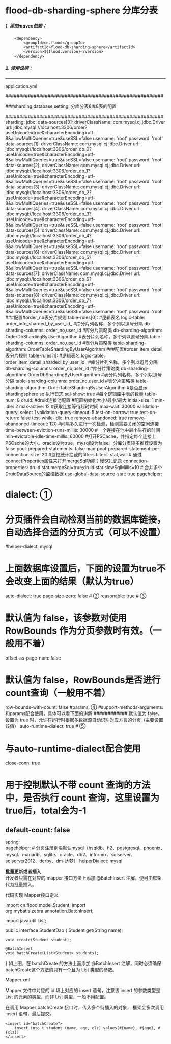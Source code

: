 # flood-db-sharding-sphere 分库分表

##### 1. 添加maven依赖：
```
    <dependency>
    	<groupId>cn.flood</groupId>
    	<artifactId>flood-db-sharding-sphere</artifactId>
    	<version>${flood.version}</version>
    </dependency>
```

##### 2. 使用说明：
---
application.yml
   
########################################################

###sharding database setting. 分库分表8库8表的配置

########################################################
sharding:
  jdbc:
    data-sources[0]:
      driverClassName: com.mysql.cj.jdbc.Driver
      url: jdbc:mysql://localhost:3306/order?useUnicode=true&characterEncoding=utf-8&allowMultiQueries=true&useSSL=false
      username: 'root'
      password: 'root'
    data-sources[1]:
      driverClassName: com.mysql.cj.jdbc.Driver
      url: jdbc:mysql://localhost:3306/order_db_0?useUnicode=true&characterEncoding=utf-8&allowMultiQueries=true&useSSL=false
      username: 'root'
      password: 'root'
    data-sources[2]:
      driverClassName: com.mysql.cj.jdbc.Driver
      url: jdbc:mysql://localhost:3306/order_db_1?useUnicode=true&characterEncoding=utf-8&allowMultiQueries=true&useSSL=false
      username: 'root'
      password: 'root'
    data-sources[3]:
      driverClassName: com.mysql.cj.jdbc.Driver
      url: jdbc:mysql://localhost:3306/order_db_2?useUnicode=true&characterEncoding=utf-8&allowMultiQueries=true&useSSL=false
      username: 'root'
      password: 'root'
    data-sources[4]:
      driverClassName: com.mysql.cj.jdbc.Driver
      url: jdbc:mysql://localhost:3306/order_db_3?useUnicode=true&characterEncoding=utf-8&allowMultiQueries=true&useSSL=false
      username: 'root'
      password: 'root'
    data-sources[5]:
      driverClassName: com.mysql.cj.jdbc.Driver
      url: jdbc:mysql://localhost:3306/order_db_4?useUnicode=true&characterEncoding=utf-8&allowMultiQueries=true&useSSL=false
      username: 'root'
      password: 'root'
    data-sources[6]:
      driverClassName: com.mysql.cj.jdbc.Driver
      url: jdbc:mysql://localhost:3306/order_db_5?useUnicode=true&characterEncoding=utf-8&allowMultiQueries=true&useSSL=false
      username: 'root'
      password: 'root'
    data-sources[7]:
      driverClassName: com.mysql.cj.jdbc.Driver
      url: jdbc:mysql://localhost:3306/order_db_6?useUnicode=true&characterEncoding=utf-8&allowMultiQueries=true&useSSL=false
      username: 'root'
      password: 'root'
    data-sources[8]:
      driverClassName: com.mysql.cj.jdbc.Driver
      url: jdbc:mysql://localhost:3306/order_db_7?useUnicode=true&characterEncoding=utf-8&allowMultiQueries=true&useSSL=false
      username: 'root'
      password: 'root'
    ###配置#order_no表分片规则
    table-rules[0]:
      #逻辑表名
      logic-table: order_info_sharded_by_user_id_
      #库分片列名称，多个列以逗号分隔
      db-sharding-columns: order_no,user_id
      #库分片策略类
      db-sharding-algorithm: OrderDbShardingByUserAlgorithm
      #表分片列名称，多个列以逗号分隔
      table-sharding-columns: order_no,user_id
      #表分片策略类
      table-sharding-algorithm: OrderTableShardingByUserAlgorithm
    ###配置#order_item_detail表分片规则
    table-rules[1]:
      #逻辑表名
      logic-table: order_item_detail_sharded_by_user_id_
      #库分片列名称，多个列以逗号分隔
      db-sharding-columns: order_no,user_id
      #库分片策略类
      db-sharding-algorithm: OrderDbShardingByUserAlgorithm
      #表分片列名称，多个列以逗号分隔
      table-sharding-columns: order_no,user_id
      #表分片策略类
      table-sharding-algorithm: OrderTableShardingByUserAlgorithm
    #是否显示shardingsphere sql执行日志
    sql-show: true
    #每个逻辑库中表的数量
    table-num: 8
    druid: #druid连接池配置
      #配置初始化大小/最小/最大
      initial-size: 1
      min-idle: 2
      max-active: 12
      #获取连接等待超时时间
      max-wait: 30000
      validation-query: select 1
      validation-query-timeout: 5
      test-on-borrow: true
      test-on-return: false
      test-while-idle: true
      remove-abandoned: true
      remove-abandoned-timeout: 120
      #间隔多久进行一次检测，检测需要关闭的空闲连接
      time-between-eviction-runs-millis: 30000
      #一个连接在池中最小生存的时间
      min-evictable-idle-time-millis: 60000
      #打开PSCache，并指定每个连接上PSCache的大小。oracle设为true，mysql设为false。分库分表较多推荐设置为false
      pool-prepared-statements: false
      max-pool-prepared-statement-per-connection-size: 20
      #监控统计拦截的filters
      filters: stat,wall
      # 通过connectProperties属性来打开mergeSql功能；慢SQL记录
      connection-properties: druid.stat.mergeSql=true;druid.stat.slowSqlMillis=10
      # 合并多个DruidDataSource的监控数据
      use-global-data-source-stat: true
pagehelper:
  # dialect: ①
  # 分页插件会自动检测当前的数据库链接，自动选择合适的分页方式（可以不设置）
  #helper-dialect: mysql
  # 上面数据库设置后，下面的设置为true不会改变上面的结果（默认为true）
  auto-dialect: true
  page-size-zero: false # ②
  reasonable: true # ③
  # 默认值为 false，该参数对使用 RowBounds 作为分页参数时有效。（一般用不着）
  offset-as-page-num: false
  # 默认值为 false，RowBounds是否进行count查询（一般用不着）
  row-bounds-with-count: false
  #params: ④
  #support-methods-arguments: 和params配合使用，具体可以看下面的讲解
  ############ 默认值为 false。设置为 true 时，允许在运行时根据多数据源自动识别对应方言的分页（主要设置该值）
  auto-runtime-dialect: true # ⑤
  # 与auto-runtime-dialect配合使用
  close-conn: true
  # 用于控制默认不带 count 查询的方法中，是否执行 count 查询，这里设置为true后，total会为-1
  default-count: false
---
spring:      
  pagehelper:
    # 分页注册别名默认mysql（hsqldb、h2、postgresql、phoenix、mysql、mariadb、sqlite、oracle、db2、informix、sqlserver、sqlserver2012、derby、dm-达梦）
    helperDialect: mysql

**批量更新或者插入**      
开发者只需在对应的 mapper 接口方法上添加 @BatchInsert 注解，便可由框架代为批量插入。

代码实现
Mapper接口定义

import cn.flood.model.Student;
import org.mybatis.zebra.annotation.BatchInsert;

import java.util.List;

public interface StudentDao {
    Student get(String name);

    void create(Student student);

    @BatchInsert
    void batchCreate(List<Student> students);
}
如上图，在 batchCreate 的方法上面添加 @BatchInsert 注解，同时必须确保batchCreate这个方法的只有一个且为 List 类型的参数。

Mapper.xml

Mapper 文件中对应的 id 填上对应的 insert 语句，注意该 insert 的参数类型是 List 的元素的类型，而非 List 类型，一般不用配置。

在调用 Mapper batchCreate 接口时，传入多个待插入的对象， 框架会多次调用 insert 语句，最后提交。

<mapper namespace="cn.flood.dao.StudentDao">
    <resultMap type="cn.flood.model.Student" id="StudentMap">
        <result column="name" property="name"/>
        <result column="clz" property="clz"/>
        <result column="age" property="age"/>
    </resultMap>

    <insert id="batchCreate">
        insert into t_student (name, age, clz) values(#{name}, #{age}, #{clz})
    </insert>

</mapper>

  
  

